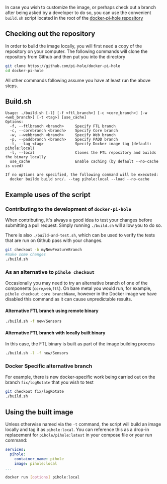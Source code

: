 In case you wish to customize the image, or perhaps check out a branch after being asked by a developer to do so, you can use the convenient `build.sh` script located in the root of the [docker-pi-hole repository](https://github.com/pi-hole/docker-pi-hole)

## Checking out the repository

In order to build the image locally, you will first need a copy of the repository on your computer. The following commands will clone the repository from Github and then put you into the directory

```bash
git clone https://github.com/pi-hole/docker-pi-hole
cd docker-pi-hole
```

All other commands following assume you have at least run the above steps.

## Build.sh

```text
Usage: ./build.sh [-l] [-f <ftl_branch>] [-c <core_branch>] [-w <web_branch>] [-t <tag>] [use_cache]
Options:
  -f, --ftlbranch <branch>     Specify FTL branch
  -c, --corebranch <branch>    Specify Core branch
  -w, --webbranch <branch>     Specify Web branch
  -p, --paddbranch <branch>    Specify PADD branch
  -t, --tag <tag>              Specify Docker image tag (default: pihole:local)
  -l, --local                  Clones the FTL repository and builds the binary locally
  use_cache                    Enable caching (by default --no-cache is used)

If no options are specified, the following command will be executed:
  docker buildx build src/. --tag pihole:local --load --no-cache
```

## Example uses of the script

### Contributing to the development of `docker-pi-hole`

When contributing, it's always a good idea to test your changes before submitting a pull request. Simply running `./build.sh` will allow you to do so.

There is also `./build-and-test.sh`, which can be used to verify the tests that are run on Github pass with your changes.

```bash
git checkout -b myNewFeatureBranch
#make some changes
./build.sh
```

### As an alternative to `pihole checkout`

Occasionally you may need to try an alternative branch of one of the components (`core`,`web`,`ftl`). On bare metal you would run, for example, `pihole checkout core branchName`, however in the Docker image we have disabled this command as it can cause unpredictable results.

#### Alternative FTL branch using remote binary

```bash
./build.sh -f new/Sensors
```

#### Alternative FTL branch with locally built binary

In this case, the FTL binary is built as part of the image building process

```bash
./build.sh -l -f new/Sensors
```

### Docker Specific alternative branch

For example, there is new docker-specific work being carried out on the branch `fix/logRotate` that you wish to test

```bash
git checkout fix/logRotate
./build.sh
```

## Using the built image

Unless otherwise named via the `-t` command, the script will build an image locally and tag it as `pihole:local`. You can reference this as a drop-in replacement for `pihole/pihole:latest` in your compose file or your run command:

```yaml
services:
  pihole:
    container_name: pihole
    image: pihole:local
...
```

```bash
docker run [options] pihole:local
```
